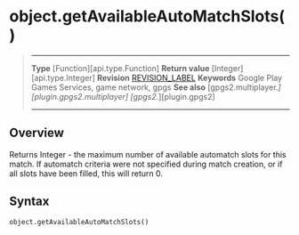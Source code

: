 # object.getAvailableAutoMatchSlots()

> --------------------- ------------------------------------------------------------------------------------------
> __Type__              [Function][api.type.Function]
> __Return value__      [Integer][api.type.Integer]
> __Revision__          [REVISION_LABEL](REVISION_URL)
> __Keywords__          Google Play Games Services, game network, gpgs
> __See also__          [gpgs2.multiplayer.*][plugin.gpgs2.multiplayer]
>                       [gpgs2.*][plugin.gpgs2]
> --------------------- ------------------------------------------------------------------------------------------

## Overview

Returns Integer - the maximum number of available automatch slots for this match. If automatch criteria were not specified during match creation, or if all slots have been filled, this will return 0.

## Syntax

	object.getAvailableAutoMatchSlots()